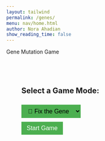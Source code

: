 ```yaml
---
layout: tailwind
permalink: /genes/
menu: nav/home.html
author: Nora Ahadian
show_reading_time: false
---
```


<style>
  body {
  background-image: url('{{site.baseurl}}/images/DnaCircle.png');
  background-repeat: no-repeat;
  background-position: center calc(50% + 20px); /* shift upward by 100px */
  background-size: 700px;
}
  .sequence-box {
    display: flex;
    gap: 6px;
    padding: 12px;
    border: 1px solid #ccc;
    background: #f9f9f9;
    font-family: monospace;
    font-size: 22px;
    margin-top: 10px;
    min-height: 40px;
    flex-wrap: wrap;
  }

  .genes-page .base {
    cursor: move;
    padding: 4px 10px;
    border: 1px solid #999;
    border-radius: 4px;
    background: #fff;
  }

  .genes-page .A { color: #e74c3c; }
  .genes-page .T { color: #2980b9; }
  .genes-page .C { color: #27ae60; }
  .genes-page .G { color: #f39c12; }

  .genes-page button,
  .genes-page select {
    margin-top: 10px;
    padding: 8px 14px;
    background: #4CAF50;
    color: white;
    border: none;
    font-size: 16px;
    cursor: pointer;
    margin-right: 8px;
  }

  .genes-page button:hover {
    background-color: #45a049;
  }

  .genes-page select {
    color: black;
  }

  .genes-page #mutation-type,
  .genes-page #mutation-effect {
    margin-top: 18px;
    font-weight: bold;
    font-size: 18px;
  }

  .genes-page .hidden {
    display: none;
  }

  .genes-page .progress-container {
    width: 100%;
    background-color: #e0e0e0;
    border-radius: 4px;
    margin-top: 10px;
    height: 20px;
    overflow: hidden;
  }

  .genes-page .progress-bar {
    height: 100%;
    width: 0%;
    background-color: #4CAF50;
    text-align: center;
    color: white;
    line-height: 20px;
    font-size: 12px;
  }

  .genes-page #move-counter {
    font-weight: bold;
    margin-top: 10px;
  }

  .genes-page #you-won-message {
    font-size: 20px;
    color: green;
    font-weight: bold;
    margin-top: 12px;
  }
  .mode-bg {
    background-image: url('images/DnaCircle.png');
    background-size: cover;
    background-repeat: no-repeat;
    background-position: center;
    padding: 40px;
    border-radius: 12px;
}
</style>

<div class="genes-page">

Gene Mutation Game

<!-- Game Mode Selector -->
<div id="mode-select" class="mode-bg" style="margin-bottom: 20px;">
  <h2 style="font-size: 20px; font-weight: bold;">Select a Game Mode:</h2>
  <select id="mode" onchange="handleModeChange()" style="font-size: 16px; margin-top: 8px;">
    <option value="fix">🧩 Fix the Gene</option>
    <option value="sandbox">🧪 Sandbox</option>
  </select>
  <br>
  <button onclick="startGame()" style="margin-top: 10px;">Start Game</button>
</div>

<!-- Difficulty Level Selector (hidden by default) -->
<div id="difficulty-container" class="hidden">
  <h2 style="font-size: 18px; font-weight: bold;">Select Difficulty:</h2>
  <select id="difficulty" style="font-size: 16px; margin-bottom: 10px;">
    <option value="easy">Easy (4 bases)</option>
    <option value="medium" selected>Medium (8 bases)</option>
    <option value="hard">Hard (12 bases)</option>
  </select>
</div>

<!-- Shared Gene Selection -->
<div id="game-ui" class="hidden">
  <label for="gene-select">Select a gene:</label>
  <select id="gene-select">
    <option value="random">Random</option>
  </select>
  <button onclick="loadSelectedGene()">Load Gene</button>

  <p id="gene-name">Gene: ...</p>
  <p id="condition-name">Condition: ...</p>

  <div id="dna-sequence" class="sequence-box"></div>

  <!-- Fix the Gene Mode UI -->
  <div id="fix-tools" class="hidden">
    <div class="progress-container">
      <div class="progress-bar" id="progress-bar">0%</div>
    </div>
    <div id="move-counter">Moves: 0</div>
    <p id="you-won-message"></p>
  </div>

  <!-- Sandbox Mode UI -->
  <div id="sandbox-tools" class="hidden" style="margin-top: 12px;">
    <select id="mutation-action">
      <option value="substitute">Substitution</option>
      <option value="insert">Insertion</option>
      <option value="delete">Deletion</option>
    </select>
    <input type="text" id="base-input" maxlength="1" placeholder="Base (A/T/C/G)" />
    <button onclick="applyMutation()">Apply Mutation</button>
  </div>

  <p id="mutation-effect"></p>
</div>

<!-- Scramble popup (for Fix mode only) -->
<div id="scramble-popup" style="
  position: fixed;
  top: 0; left: 0; right: 0; bottom: 0;
  background: rgba(0,0,0,0.8);
  color: white;
  font-size: 24px;
  display: none;
  justify-content: center;
  align-items: center;
  z-index: 100;
  flex-direction: column;
">
  <p>Randomizing sequence…</p>
</div>

</div>

<script>
const BACKEND_URL = "http://127.0.0.1:8504/api";
let currentGene = "";
let currentCondition = "";
let correctSequence = "";
let currentSequence = "";
let moveCount = 0;
let mode = "sandbox";
function handleModeChange() {
  const selected = document.getElementById("mode").value;
  if (selected === "fix") {
    document.getElementById("fix-tools").classList.remove("hidden");
    document.getElementById("sandbox-tools").classList.add("hidden");
    document.getElementById("difficulty-container").classList.remove("hidden");
  } else {
    document.getElementById("fix-tools").classList.add("hidden");
    document.getElementById("sandbox-tools").classList.remove("hidden");
    document.getElementById("difficulty-container").classList.add("hidden");
  }
}
function startGame() {
  mode = document.getElementById("mode").value;
  // Remove background
  const modeContainer = document.getElementById("mode-select");
  modeContainer.classList.remove("mode-bg");
  modeContainer.classList.add("hidden");
  document.getElementById("game-ui").classList.remove("hidden");
<<<<<<< HEAD
  handleModeChange();
=======
  handleModeChange();  // toggle tools
>>>>>>> 1f4ca4d (added img in middle for gene game seleter)
  populateGeneList();
}
async function populateGeneList() {
  try {
    const res = await fetch(`${BACKEND_URL}/gene-list`);
    const data = await res.json();
    const select = document.getElementById("gene-select");
    select.innerHTML = `<option value="random">Random</option>`;
    data.genes.forEach(gene => {
      const opt = document.createElement("option");
      opt.value = gene;
      opt.textContent = gene;
      select.appendChild(opt);
    });
  } catch (err) {
    console.error("Failed to load gene list:", err);
  }
}
function scrambleSequence(seq) {
  const arr = seq.split('');
  for (let i = arr.length - 1; i > 0; i--) {
    const j = Math.floor(Math.random() * (i + 1));
    [arr[i], arr[j]] = [arr[j], arr[i]];
  }
  return arr.join('');
}
function loadSelectedGene() {
  const selected = document.getElementById("gene-select").value;
  const difficulty = document.getElementById("difficulty").value;
  const lengthMap = { easy: 4, medium: 8, hard: 12 };
  const desiredLength = lengthMap[difficulty];
  fetch(`${BACKEND_URL}/choose-gene?name=${selected}&length=${desiredLength}`)
    .then(res => res.json())
    .then(data => {
      currentGene = data.gene;
      currentCondition = data.condition;
      correctSequence = data.sequence;
      moveCount = 0;
      document.getElementById("you-won-message").textContent = "";
      document.getElementById("gene-name").textContent = `Gene: ${currentGene}`;
      document.getElementById("condition-name").textContent = `Condition: ${currentCondition}`;
      document.getElementById("mutation-effect").textContent = "";
      document.getElementById("move-counter").textContent = `Moves: 0`;
      if (mode === "fix") {
        document.getElementById("scramble-popup").style.display = "flex";
        let scrambled = correctSequence;
        let attempts = 0;
        while (similarity(scrambled, correctSequence) >= 0.5 && attempts < 100) {
          scrambled = scrambleSequence(correctSequence);
          attempts++;
        }
        currentSequence = scrambled;
        setTimeout(() => {
          renderSequence(currentSequence);
          document.getElementById("scramble-popup").style.display = "none";
          updateProgress();
        }, 1200);
      } else {
        currentSequence = correctSequence;
        renderSequence(currentSequence);
      }
      updateProgress();
    });
}
function similarity(seq1, seq2) {
  let correct = 0;
  for (let i = 0; i < seq1.length; i++) {
    if (seq1[i] === seq2[i]) correct++;
  }
  return correct / seq1.length;
}
function renderSequence(sequence) {
  const box = document.getElementById("dna-sequence");
  box.innerHTML = "";
  for (let i = 0; i < sequence.length; i++) {
    const span = document.createElement("span");
    span.textContent = sequence[i];
    span.className = `base ${sequence[i]}`;
    span.setAttribute("draggable", "true");
    span.dataset.index = i;
    span.ondragstart = e => {
      e.dataTransfer.setData("text/plain", e.target.dataset.index);
    };
    span.ondragover = e => e.preventDefault();
    span.ondrop = e => {
      e.preventDefault();
      const fromIndex = parseInt(e.dataTransfer.getData("text/plain"));
      const toIndex = parseInt(e.target.dataset.index);
      swapBases(fromIndex, toIndex);
    };
    box.appendChild(span);
  }
}
function swapBases(fromIndex, toIndex) {
  let arr = currentSequence.split('');
  [arr[fromIndex], arr[toIndex]] = [arr[toIndex], arr[fromIndex]];
  currentSequence = arr.join('');
  if (mode === "fix") {
    moveCount++;
    document.getElementById("move-counter").textContent = `Moves: ${moveCount}`;
    updateProgress();
  }
  renderSequence(currentSequence);
}
function applyMutation() {
  const action = document.getElementById("mutation-action").value;
  const base = document.getElementById("base-input").value.toUpperCase();
  const bases = currentSequence.split("");
  if (!["A", "T", "C", "G"].includes(base) && action !== "delete") {
    alert("Please enter a valid base (A, T, C, G)");
    return;
  }
  if (action === "substitute") {
    bases[0] = base;
    showEffect("Substitution changes one base and can alter a protein, or sometimes do nothing (silent).");
  } else if (action === "insert") {
    bases.splice(0, 0, base);
    showEffect("Insertion can cause a frameshift, altering the entire protein downstream.");
  } else if (action === "delete") {
    bases.splice(0, 1);
    showEffect("Deletion removes a base, often causing a frameshift mutation.");
  }
  currentSequence = bases.join("").substring(0, 12);
  renderSequence(currentSequence);
}
function updateProgress() {
  if (mode !== "fix") return;
  let correct = 0;
  for (let i = 0; i < correctSequence.length; i++) {
    if (currentSequence[i] === correctSequence[i]) correct++;
  }
  const percent = Math.floor((correct / correctSequence.length) * 100);
  const bar = document.getElementById("progress-bar");
  bar.style.width = percent + "%";
  bar.textContent = `${percent}%`;
  if (percent === 100) {
    document.getElementById("you-won-message").textContent = "🎉 You fixed the gene!";
  }
}
function showEffect(text) {
  document.getElementById("mutation-effect").textContent = `Effect: ${text}`;
}
</script>